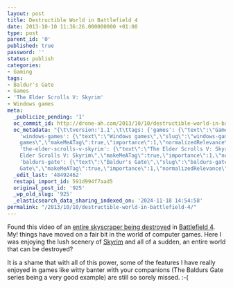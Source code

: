 ```yaml
---
layout: post
title: Destructible World in Battlefield 4
date: 2013-10-10 11:36:26.000000000 +01:00
type: post
parent_id: '0'
published: true
password: ''
status: publish
categories:
- Gaming
tags:
- Baldur's Gate
- Games
- 'The Elder Scrolls V: Skyrim'
- Windows games
meta:
  _publicize_pending: '1'
  oc_commit_id: http://drone-ah.com/2013/10/10/destructible-world-in-battlefield-4/1381401389
  oc_metadata: "{\t\tversion:'1.1',\t\ttags: {'games': {\"text\":\"Games\",\"slug\":\"games\",\"source\":{\"_className\":\"SocialTag\",\"url\":\"http://d.opencalais.com/dochash-1/7d40931d-c007-3957-9c76-a1eda7852a90/SocialTag/1\",\"subjectURL\":null,\"type\":{\"_className\":\"ArtifactType\",\"url\":\"http://s.opencalais.com/1/type/tag/SocialTag\",\"name\":\"SocialTag\"},\"name\":\"Games\",\"makeMeATag\":true,\"importance\":1,\"normalizedRelevance\":1},\"bucketName\":\"current\",\"bucketPlacement\":\"auto\",\"_className\":\"Tag\"},
    'windows-games': {\"text\":\"Windows games\",\"slug\":\"windows-games\",\"source\":{\"_className\":\"SocialTag\",\"url\":\"http://d.opencalais.com/dochash-1/7d40931d-c007-3957-9c76-a1eda7852a90/SocialTag/2\",\"subjectURL\":null,\"type\":{\"_className\":\"ArtifactType\",\"url\":\"http://s.opencalais.com/1/type/tag/SocialTag\",\"name\":\"SocialTag\"},\"name\":\"Windows
    games\",\"makeMeATag\":true,\"importance\":1,\"normalizedRelevance\":1},\"bucketName\":\"current\",\"bucketPlacement\":\"auto\",\"_className\":\"Tag\"},
    'the-elder-scrolls-v-skyrim': {\"text\":\"The Elder Scrolls V: Skyrim\",\"slug\":\"the-elder-scrolls-v-skyrim\",\"source\":{\"_className\":\"SocialTag\",\"url\":\"http://d.opencalais.com/dochash-1/7d40931d-c007-3957-9c76-a1eda7852a90/SocialTag/5\",\"subjectURL\":null,\"type\":{\"_className\":\"ArtifactType\",\"url\":\"http://s.opencalais.com/1/type/tag/SocialTag\",\"name\":\"SocialTag\"},\"name\":\"The
    Elder Scrolls V: Skyrim\",\"makeMeATag\":true,\"importance\":1,\"normalizedRelevance\":1},\"bucketName\":\"current\",\"bucketPlacement\":\"auto\",\"_className\":\"Tag\"},
    'baldurs-gate': {\"text\":\"Baldur's Gate\",\"slug\":\"baldurs-gate\",\"source\":{\"_className\":\"SocialTag\",\"url\":\"http://d.opencalais.com/dochash-1/7d40931d-c007-3957-9c76-a1eda7852a90/SocialTag/6\",\"subjectURL\":null,\"type\":{\"_className\":\"ArtifactType\",\"url\":\"http://s.opencalais.com/1/type/tag/SocialTag\",\"name\":\"SocialTag\"},\"name\":\"Baldur's
    Gate\",\"makeMeATag\":true,\"importance\":1,\"normalizedRelevance\":1},\"bucketName\":\"current\",\"bucketPlacement\":\"auto\",\"_className\":\"Tag\"}}\t}"
  _edit_last: '48492462'
  restapi_import_id: 591d994f7aad5
  original_post_id: '925'
  _wp_old_slug: '925'
  _elasticsearch_data_sharing_indexed_on: '2024-11-18 14:54:58'
permalink: "/2013/10/10/destructible-world-in-battlefield-4/"
---
```


Found this video of an [entire skyscraper being
destroyed](http://www.gamecupid.com/game-feature/4356 "Destructible World in BattleField 4")
in [Battlefield
4](http://www.gamecupid.com/games/battlefield-4 "Features of Battlefield 4").
My! things have moved on a fair bit in the world of computer games. Here
I was enjoying the lush scenery of
[Skyrim](http://www.gamecupid.com/games/elder-scrolls-v-skyrim "Features of Skyrim")
and all of a sudden, an entire world that can be destroyed?

It is a shame that with all of this power, some of the features I have
really enjoyed in games like witty banter with your companions (The
Baldurs Gate series being a very good example) are still so sorely
missed. :-(
